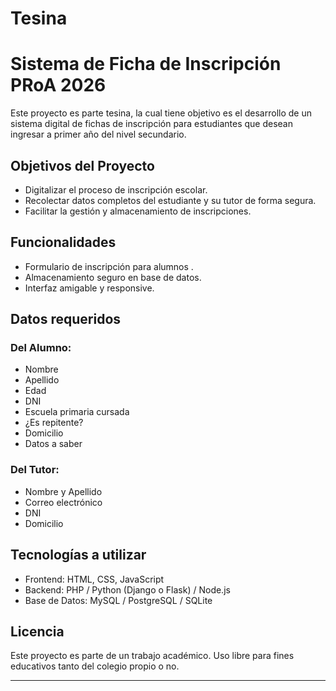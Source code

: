 # Tesina
# Sistema de Ficha de Inscripción PRoA 2026

Este proyecto es parte tesina, la cual tiene objetivo es el desarrollo de un sistema digital de fichas de inscripción para estudiantes que desean ingresar a primer año del nivel secundario.

## Objetivos del Proyecto

- Digitalizar el proceso de inscripción escolar.
- Recolectar datos completos del estudiante y su tutor de forma segura.
- Facilitar la gestión y almacenamiento de inscripciones.

## Funcionalidades

- Formulario de inscripción para alumnos .
- Almacenamiento seguro en base de datos.
- Interfaz amigable y responsive.

## Datos requeridos

### Del Alumno:
- Nombre
- Apellido
- Edad
- DNI
- Escuela primaria cursada
- ¿Es repitente?
- Domicilio
- Datos a saber
  
### Del Tutor:
- Nombre y Apellido
- Correo electrónico
- DNI
- Domicilio

## Tecnologías a utilizar
- Frontend: HTML, CSS, JavaScript
- Backend: PHP / Python (Django o Flask) / Node.js
- Base de Datos: MySQL / PostgreSQL / SQLite

## Licencia
Este proyecto es parte de un trabajo académico. Uso libre para fines educativos tanto del colegio propio o no.

---

